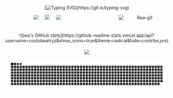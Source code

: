 <div align="center">
  
  [![Typing SVG](https://readme-typing-svg.herokuapp.com/?color=e33e81&size=35&center=true&vCenter=true&width=1000&lines=hi,+i'm+bea.)](https://git.io/typing-svg)

</div>

<div align="center" style="display: flex; justify-content: space-between; align-items: center;">
  <div style="flex: 1; display: flex; justify-content: center; gap: 20px;">
    <a href="https://instagram.com/coutobeatryz" target="_blank"><img src="https://img.shields.io/badge/-Instagram-%23E4405F?style=for-the-badge&logo=instagram&logoColor=white" target="_blank"></a>
    <a href = "mailto:coutobeatryz@gmail.com"><img src="https://img.shields.io/badge/-Gmail-%23333?style=for-the-badge&logo=gmail&logoColor=white" target="_blank"></a>
    <a href="https://www.linkedin.com/in/beatryzcouto" target="_blank"><img src="https://img.shields.io/badge/-LinkedIn-%230077B5?style=for-the-badge&logo=linkedin&logoColor=white" target="_blank"></a>
  </div>
  <div style="flex: 1; display: flex; justify-content: flex-end;">
    <img align="right" alt="Bea-gif" src="https://64.media.tumblr.com/87825da06a620e00252e34085580baea/1872d2eea5c33826-76/s400x600/588d72e86faf3692124303fec76dc999207c1555.gifv" width="150">
  </div>
</div>

#

<div align="center" style="display: flex; flex-wrap: wrap; justify-content: center; gap: 20px;">
  <div>
    ![bea's GitHub stats](https://github-readme-stats.vercel.app/api?username=coutobeatryz&show_icons=true&theme=radical&hide=contribs,prs)  
  </div>
  <div>
    <img src="https://github-readme-stats.vercel.app/api/top-langs/?username=coutobeatryz&layout=compact&theme=dracula" width="400">
  </div>
</div>

<div align="center">
  
  ![Snake animation](https://raw.githubusercontent.com/Platane/snk/output/github-contribution-grid-snake.svg)
</div>
